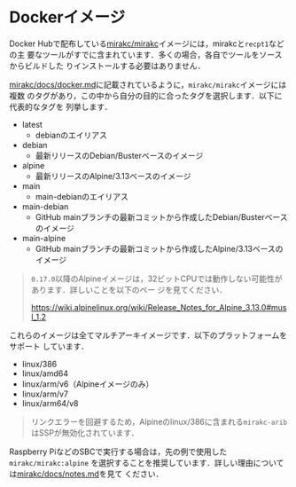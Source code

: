 # Dockerイメージ

Docker Hubで配布している[mirakc/mirakc]イメージには，mirakcと`recpt1`などの主
要なツールがすでに含まれています．多くの場合，各自でツールをソースからビルドした
りインストールする必要はありません．

[mirakc/docs/docker.md]に記載されているように，`mirakc/mirakc`イメージには複数
のタグがあり，この中から自分の目的に合ったタグを選択します．以下に代表的なタグを
列挙します．

* latest
  * debianのエイリアス
* debian
  * 最新リリースのDebian/Busterベースのイメージ
* alpine
  * 最新リリースのAlpine/3.13ベースのイメージ
* main
  * main-debianのエイリアス
* main-debian
  * GitHub mainブランチの最新コミットから作成したDebian/Busterベースのイメージ
* main-alpine
  * GitHub mainブランチの最新コミットから作成したAlpine/3.13ベースのイメージ

> `0.17.0`以降のAlpineイメージは，32ビットCPUでは動作しない可能性があります．詳しいことを以下のペー
> ジを見てください．
>
> https://wiki.alpinelinux.org/wiki/Release_Notes_for_Alpine_3.13.0#musl_1.2

これらのイメージは全てマルチアーキイメージです．以下のプラットフォームをサポート
しています．

* linux/386
* linux/amd64
* linux/arm/v6（Alpineイメージのみ）
* linux/arm/v7
* linux/arm64/v8

> リンクエラーを回避するため，Alpineのlinux/386に含まれる`mirakc-arib`はSSPが無効化されています．

Raspberry PiなどのSBCで実行する場合は，先の例で使用した`mirakc/mirakc:alpine`
を選択することを推奨しています．詳しい理由については[mirakc/docs/notes.md]を見て
ください．

[mirakc/mirakc]: https://hub.docker.com/repository/docker/mirakc/mirakc
[mirakc/docs/docker.md]: https://github.com/mirakc/mirakc/blob/main/docs/docker.md#pre-built-images-in-dockerhub
[mirakc/docs/notes.md]: https://github.com/mirakc/mirakc/blob/main/docs/notes.md#mirakc-leaks-memory

